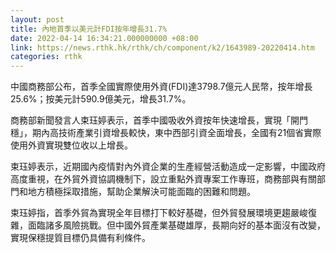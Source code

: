 ```yaml
---
layout: post
title: 內地首季以美元計FDI按年增長31.7%
date: 2022-04-14 16:34:21.000000000 +08:00
link: https://news.rthk.hk/rthk/ch/component/k2/1643989-20220414.htm
categories: rthk
---
```


中國商務部公布，首季全國實際使用外資(FDI)達3798.7億元人民幣，按年增長25.6%；按美元計590.9億美元，增長31.7%。

商務部新聞發言人束珏婷表示，首季中國吸收外資按年快速增長，實現「開門穩」，期內高技術產業引資增長較快，東中西部引資全面增長，全國有21個省實際使用外資實現雙位收以上增長。

束珏婷表示，近期國內疫情對內外資企業的生產經營活動造成一定影響，中國政府高度重視，在外貿外資協調機制下，設立重點外資專案工作專班，商務部與有關部門和地方積極採取措施，幫助企業解決可能面臨的困難和問題。

束珏婷指，首季外貿為實現全年目標打下較好基礎，但外貿發展環境更趨嚴峻復雜，面臨諸多風險挑戰。但中國外貿產業基礎雄厚，長期向好的基本面沒有改變，實現保穩提質目標仍具備有利條件。
